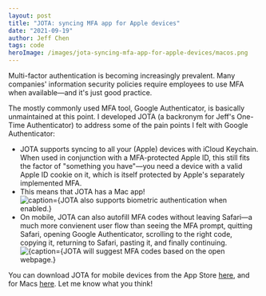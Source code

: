 ```yaml
---
layout: post
title: "JOTA: syncing MFA app for Apple devices"
date: "2021-09-19"
author: Jeff Chen
tags: code
heroImage: /images/jota-syncing-mfa-app-for-apple-devices/macos.png
---
```


Multi-factor authentication is becoming increasingly prevalent. Many companies' information security policies require employees to use MFA when available—and it's just good practice.

The mostly commonly used MFA tool, Google Authenticator, is basically unmaintained at this point. I developed JOTA (a backronym for Jeff's One-Time Authenticator) to address some of the pain points I felt with Google Authenticator:

- JOTA supports syncing to all your (Apple) devices with iCloud Keychain. When used in conjunction with a MFA-protected Apple ID, this still fits the factor of "something you have"—you need a device with a valid Apple ID cookie on it, which is itself protected by Apple's separately implemented MFA.
- This means that JOTA has a Mac app! ![caption={JOTA also supports biometric authentication when enabled.}](/images/jota-syncing-mfa-app-for-apple-devices/macos.png)
- On mobile, JOTA can also autofill MFA codes without leaving Safari—a much more convienent user flow than seeing the MFA prompt, quitting Safari, opening Google Authenticator, scrolling to the right code, copying it, returning to Safari, pasting it, and finally continuing. ![{caption={JOTA will suggest MFA codes based on the open webpage.}](/images/jota-syncing-mfa-app-for-apple-devices/ios.png)

You can download JOTA for mobile devices from the App Store [here](https://apps.apple.com/us/app/jota-easy-2fa/id1478072187), and for Macs [here](/assets/jota-macos.zip). Let me know what you think!
